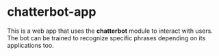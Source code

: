 # chatterbot-app

This is a web app that uses the **chatterbot** module to interact with users. The bot can be trained to recognize specific phrases depending on its applications too.